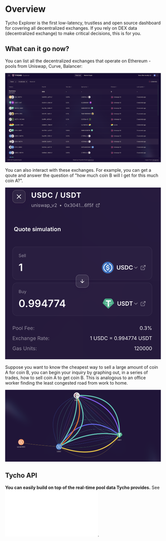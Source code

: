 # Overview

Tycho Explorer is the first low-latency, trustless and open source dashboard for covering all decentralized exchanges. If you rely on DEX data (decentralized exchange) to make critical decisions, this is for you.

## What can it go now?

You can list all the decentralized exchanges that operate on Ethereum - pools from Uniswap, Curve, Balancer:

![List view](.gitbook/assets/list-view.png)

You can also interact with these exchanges. For example, you can get a qoute and answer the question of "how much coin B will I get for this much coin A?".

![Quote simulation](.gitbook/assets/quote-simulation.png)

Suppose you want to know the cheapest way to sell a large amount of coin A for coin B, you can begin your inquiry by graphing out, in a series of trades, how to sell coin A to get coin B. This is analogous to an office worker finding the least congested road from work to home.

![Graph view](.gitbook/assets/graph.png)

## Tycho API

**You can easily build on top of the real-time pool data Tycho provides.** See ![Tycho API](.gitbook/assets/tycho-api.md).
